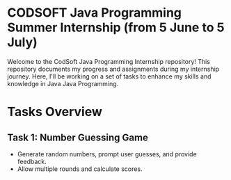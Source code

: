 # CODSOFT Java Programming Summer Internship (from 5 June to 5 July)
Welcome to the CodSoft Java Programming Internship repository! This repository documents my progress and assignments during my internship journey. Here, I'll be working on a set of tasks to enhance my skills and knowledge in Java Java Programming.

# Tasks Overview
## Task 1: Number Guessing Game
- Generate random numbers, prompt user guesses, and provide feedback.
- Allow multiple rounds and calculate scores.

